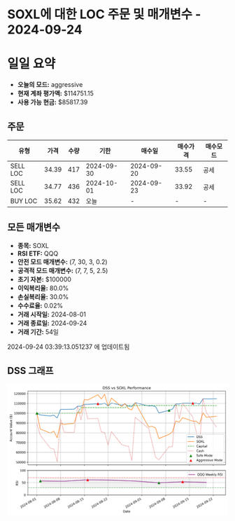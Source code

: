 # SOXL에 대한 LOC 주문 및 매개변수 - 2024-09-24

# 일일 요약

- **오늘의 모드:** aggressive
- **현재 계좌 평가액:** $114751.15
- **사용 가능 현금:** $85817.39

## 주문

| 유형 | 가격 | 수량 | 기한 | 매수일 | 매수가격 | 매수모드 |
|------|------|------|------|--------|----------|----------|
| SELL LOC | 34.39 | 417 | 2024-09-30 | 2024-09-20 | 33.55 | 공세 |
| SELL LOC | 34.77 | 436 | 2024-10-01 | 2024-09-23 | 33.92 | 공세 |
| BUY LOC | 35.62 | 432 | 오늘 | - | - | - |

## 모든 매개변수

- **종목:** SOXL
- **RSI ETF:** QQQ
- **안전 모드 매개변수:** (7, 30, 3, 0.2)
- **공격적 모드 매개변수:** (7, 7, 5, 2.5)
- **초기 자본:** $100000
- **이익복리율:** 80.0%
- **손실복리율:** 30.0%
- **수수료율:** 0.02%
- **거래 시작일:** 2024-08-01
- **거래 종료일:** 2024-09-24
- **거래 기간:** 54일

2024-09-24 03:39:13.051237 에 업데이트됨

## DSS 그래프

![DSS Graph](DSS_graph.png)
